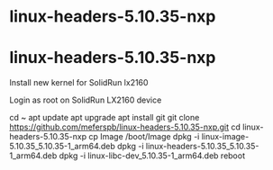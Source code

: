 # linux-headers-5.10.35-nxp
# linux-headers-5.10.35-nxp

Install new kernel for SolidRun lx2160

Login as root on SolidRun LX2160 device

cd ~
apt update
apt upgrade
apt install git
git clone https://github.com/meferspb/linux-headers-5.10.35-nxp.git
cd linux-headers-5.10.35-nxp
cp Image /boot/Image
dpkg -i linux-image-5.10.35_5.10.35-1_arm64.deb
dpkg -i linux-headers-5.10.35_5.10.35-1_arm64.deb
dpkg -i linux-libc-dev_5.10.35-1_arm64.deb
reboot
